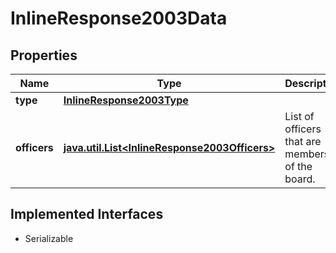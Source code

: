 

# InlineResponse2003Data


## Properties

Name | Type | Description | Notes
------------ | ------------- | ------------- | -------------
**type** | [**InlineResponse2003Type**](InlineResponse2003Type.md) |  |  [optional]
**officers** | [**java.util.List&lt;InlineResponse2003Officers&gt;**](InlineResponse2003Officers.md) | List of officers that are members of the board. |  [optional]


## Implemented Interfaces

* Serializable


